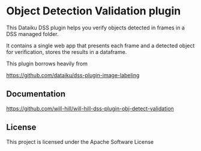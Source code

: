 # Object Detection Validation plugin

This Dataiku DSS plugin helps you verify objects detected in frames in a DSS managed folder.

It contains a single web app that presents each frame and a detected object for verification, stores the results in a dataframe.

This plugin borrows heavily from 

https://github.com/dataiku/dss-plugin-image-labeling

## Documentation

https://github.com/will-hill/will-hill-dss-plugin-obj-detect-validation

## License

This project is licensed under the Apache Software License
